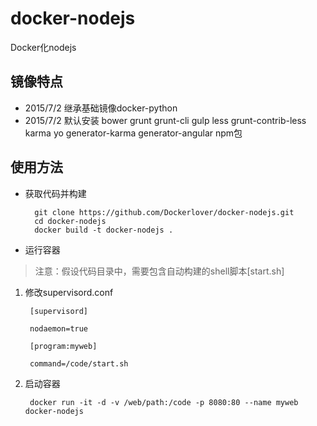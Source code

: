 # docker-nodejs

Docker化nodejs

## 镜像特点

- 2015/7/2 继承基础镜像docker-python
- 2015/7/2 默认安装 bower grunt grunt-cli gulp less grunt-contrib-less karma yo generator-karma generator-angular  npm包

## 使用方法

- 获取代码并构建

        git clone https://github.com/Dockerlover/docker-nodejs.git
        cd docker-nodejs
        docker build -t docker-nodejs .

- 运行容器

> 注意：假设代码目录中，需要包含自动构建的shell脚本[start.sh]
        
1. 修改supervisord.conf

        [supervisord]

        nodaemon=true
        
        [program:myweb]
        
        command=/code/start.sh

2. 启动容器
        
        docker run -it -d -v /web/path:/code -p 8080:80 --name myweb docker-nodejs
        
        
        
